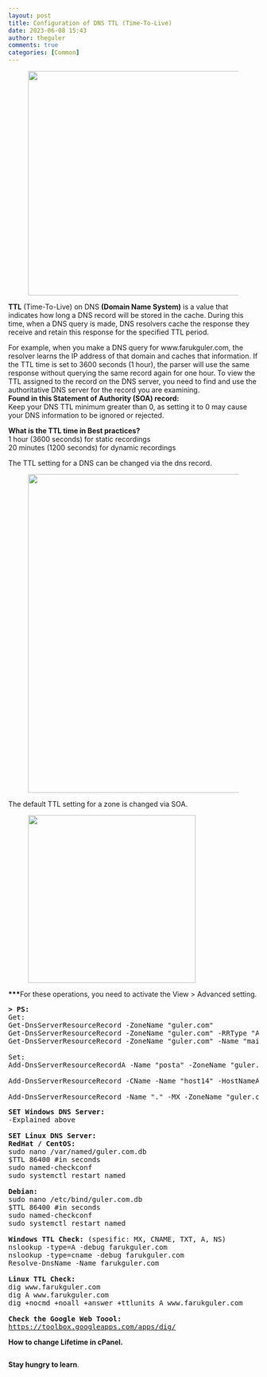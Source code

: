 ```yaml
---
layout: post
title: Configuration of DNS TTL (Time-To-Live)
date: 2023-06-08 15:43
author: theguler
comments: true
categories: [Common]
---
```

<!-- wp:image {"id":13642,"width":"451px","height":"auto","sizeSlug":"large","linkDestination":"none"} -->
<figure class="wp-block-image size-large is-resized"><img src="https://farukguler.com/wp-content/uploads/2024/07/dns-time-to-live-ttl.webp?w=1024" alt="" class="wp-image-13642" style="width:451px;height:auto" /></figure>
<!-- /wp:image -->

<!-- wp:paragraph -->
<p><strong>TTL</strong> (Time-To-Live) on DNS <strong>(Domain Name System)</strong> is a value that indicates how long a DNS record will be stored in the cache. During this time, when a DNS query is made, DNS resolvers cache the response they receive and retain this response for the specified TTL period.</p>
<!-- /wp:paragraph -->

<!-- wp:paragraph -->
<p>For example, when you make a DNS query for www.farukguler.com, the resolver learns the IP address of that domain and caches that information. If the TTL time is set to 3600 seconds (1 hour), the parser will use the same response without querying the same record again for one hour. To view the TTL assigned to the record on the DNS server, you need to find and use the authoritative DNS server for the record you are examining.<br><strong>Found in this Statement of Authority (SOA) record:</strong><br>Keep your DNS TTL minimum greater than 0, as setting it to 0 may cause your DNS information to be ignored or rejected.</p>
<!-- /wp:paragraph -->

<!-- wp:paragraph -->
<p><strong>What is the TTL time in Best practices?</strong><br>1 hour (3600 seconds) for static recordings<br>20 minutes (1200 seconds) for dynamic recordings</p>
<!-- /wp:paragraph -->

<!-- wp:paragraph -->
<p>The TTL setting for a DNS can be changed via the dns record.</p>
<!-- /wp:paragraph -->

<!-- wp:image {"id":13672,"width":"640px","height":"auto","sizeSlug":"large","linkDestination":"none"} -->
<figure class="wp-block-image size-large is-resized"><img src="https://farukguler.com/wp-content/uploads/2023/06/mail_soa.png?w=1024" alt="" class="wp-image-13672" style="width:640px;height:auto" /></figure>
<!-- /wp:image -->

<!-- wp:paragraph -->
<p>The default TTL setting for a zone is changed via SOA.</p>
<!-- /wp:paragraph -->

<!-- wp:image {"id":13670,"width":"337px","height":"auto","sizeSlug":"large","linkDestination":"none"} -->
<figure class="wp-block-image size-large is-resized"><img src="https://farukguler.com/wp-content/uploads/2023/06/soa_rec.png?w=499" alt="" class="wp-image-13670" style="width:337px;height:auto" /></figure>
<!-- /wp:image -->

<!-- wp:paragraph -->
<p><strong>***</strong>For these operations, you need to activate the View &gt; Advanced setting.</p>
<!-- /wp:paragraph -->

<!-- wp:preformatted -->
<pre class="wp-block-preformatted"><strong>&gt; PS:</strong><br>Get:<br>Get-DnsServerResourceRecord -ZoneName "guler.com"<br>Get-DnsServerResourceRecord -ZoneName "guler.com" -RRType "A"<br>Get-DnsServerResourceRecord -ZoneName "guler.com" -Name "mail"<br><br>Set:<br>Add-DnsServerResourceRecordA -Name "posta" -ZoneName "guler.com" -AllowUpdateAny -IPv4Address "10.5.11.24" -TimeToLive 05:00:00<br><br>Add-DnsServerResourceRecord -CName -Name "host14" -HostNameAlias "Host34.lab.contoso.com" -ZoneName "guler.com" -AllowUpdateAny  -TimeToLive 01:00:00<br><br>Add-DnsServerResourceRecord -Name "." -MX -ZoneName "guler.com" -MailExchange "mail.guler.com" -Preference 10</pre>
<!-- /wp:preformatted -->

<!-- wp:preformatted -->
<pre class="wp-block-preformatted"><strong>SET Windows DNS Server:</strong><br>-Explained above<br><br><strong>SET Linux DNS Server:</strong><br><strong>RedHat / CentOS:</strong><br>sudo nano /var/named/guler.com.db<br>$TTL 86400 #in seconds<br>sudo named-checkconf<br>sudo systemctl restart named<br><br><strong>Debian:</strong><br>sudo nano /etc/bind/guler.com.db<br>$TTL 86400 #in seconds<br>sudo named-checkconf<br>sudo systemctl restart named<br><br><strong>Windows TTL Check:</strong> (spesific: MX, CNAME, TXT, A, NS)<br>nslookup -type=A -debug farukguler.com<br>nslookup -type=cname -debug farukguler.com<br>Resolve-DnsName -Name farukguler.com<br><br><strong>Linux TTL Check:</strong><br>dig www.farukguler.com<br>dig A www.farukguler.com<br>dig +nocmd +noall +answer +ttlunits A www.farukguler.com<br><br><strong>Check the Google Web Toool:</strong><br><a href="https://toolbox.googleapps.com/apps/dig/">https://toolbox.googleapps.com/apps/dig/</a></pre>
<!-- /wp:preformatted -->

<!-- wp:paragraph -->
<p><strong>How to change Lifetime in cPanel.</strong></p>
<!-- /wp:paragraph -->

<!-- wp:image {"id":13647,"sizeSlug":"large","linkDestination":"none"} -->
<figure class="wp-block-image size-large"><img src="https://farukguler.com/wp-content/uploads/2023/06/cpanel_edit.webp?w=1024" alt="" class="wp-image-13647" /></figure>
<!-- /wp:image -->

<!-- wp:paragraph -->
<p><strong>Stay hungry to learn</strong>.</p>
<!-- /wp:paragraph -->
